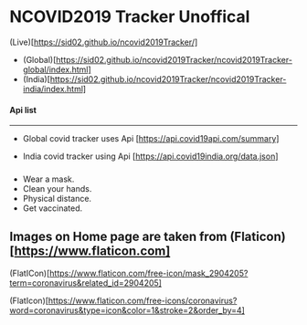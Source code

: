 
# NCOVID2019 Tracker Unoffical 

(Live)[https://sid02.github.io/ncovid2019Tracker/]

- (Global)[https://sid02.github.io/ncovid2019Tracker/ncovid2019Tracker-global/index.html]
- (India)[https://sid02.github.io/ncovid2019Tracker/ncovid2019Tracker-india/index.html]

#### Api list
--------------

 - Global covid tracker uses Api [https://api.covid19api.com/summary]

 - India covid tracker using Api [https://api.covid19india.org/data.json] 


### 

 - Wear a mask.
 - Clean your hands.
 - Physical distance.
 - Get vaccinated.



## Images on Home page are taken from (Flaticon)[https://www.flaticon.com]

(FlatICon)[https://www.flaticon.com/free-icon/mask_2904205?term=coronavirus&related_id=2904205]

(FlatIcon)[https://www.flaticon.com/free-icons/coronavirus?word=coronavirus&type=icon&color=1&stroke=2&order_by=4]



